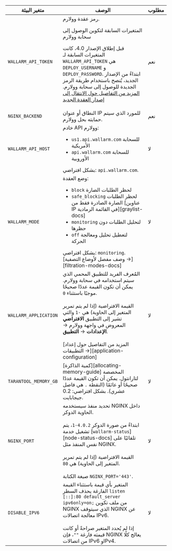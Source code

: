متغير البيئة | الوصف | مطلوب
--- | ---- | ----
`WALLARM_API_TOKEN` | رمز عقدة وولارم.<br><div class="admonition info"> <p class="admonition-title">المتغيرات السابقة لتكوين الوصول إلى سحابة وولارم</p> <p>قبل إطلاق الإصدار 4.0، كانت المتغيرات السابقة لـ `WALLARM_API_TOKEN` هي `DEPLOY_USERNAME` و `DEPLOY_PASSWORD`. ابتداءً من الإصدار الجديد، يُنصح باستخدام طريقة الرمز الجديدة للوصول إلى سحابة وولارم. [المزيد من التفاصيل حول الانتقال إلى إصدار العقدة الجديد](/updating-migrating/docker-container/)</p></div> | نعم
`NGINX_BACKEND` | النطاق أو عنوان IP للمورد الذي سيتم حمايته بحل وولارم. | نعم
`WALLARM_API_HOST` | خادم API وولارم:<ul><li>`us1.api.wallarm.com` للسحابة الأمريكية</li><li>`api.wallarm.com`  للسحابة الأوروبية</li></ul>بشكل افتراضي: `api.wallarm.com`. | لا
`WALLARM_MODE` | وضع العقدة:<ul><li>`block` لحظر الطلبات الضارة</li><li>`safe_blocking` لحظر الطلبات الضارة الصادرة فقط من [عناوين IP في القائمة الرمادية][graylist-docs]</li><li>`monitoring` لتحليل الطلبات دون حظرها</li><li>`off` لتعطيل تحليل ومعالجة الحركة</li></ul>بشكل افتراضي: `monitoring`.<br>[وصف مفصل لأوضاع التصفية →][filtration-modes-docs] | لا
`WALLARM_APPLICATION` | المُعرف الفريد للتطبيق المحمي الذي سيتم استخدامه في سحابة وولارم. يمكن أن تكون القيمة عددًا صحيحًا موجبًا باستثناء `0`.<br><br>القيمة الافتراضية (إذا لم يتم تمرير المتغير إلى الحاوية) هي `-1` والتي تشير إلى التطبيق **الافتراضي** المعروض في واجهة وولارم → **الإعدادات** → **التطبيق**.<br><br>[المزيد من التفاصيل حول إعداد التطبيقات →][application-configuration] | لا
`TARANTOOL_MEMORY_GB` | [كمية الذاكرة][allocating-memory-guide] المخصصة لتارانتول. يمكن أن تكون القيمة عددًا صحيحًا أو عائمًا (النقطة <code>.</code> هي فاصل عشري). بشكل افتراضي: 0.2 جيجابايت. | لا
`NGINX_PORT` | تحديد منفذ سيستخدمه NGINX داخل الحاوية الدوكر.<br><br>ابتداءً من صورة الدوكر `4.0.2-1`، يتم تشغيل خدمة [`wallarm-status`][node-status-docs] تلقائيًا على نفس المنفذ مثل NGINX.<br><br>القيمة الافتراضية (إذا لم يتم تمرير المتغير إلى الحاوية) هي `80`.<br><br>صيغة الكتابة `NGINX_PORT='443'`. | لا
`DISABLE_IPV6`| المتغير بأي قيمة باستثناء القيمة الفارغة يحذف السطر `listen [::]:80 default_server ipv6only=on;` من ملف تكوين NGINX الذي سيتوقف NGINX عن معالجة اتصالات IPv6.<br><br>إذا لم يُحدد المتغير صراحةً أو كانت قيمته فارغة `""`، فإن NGINX يعالج كلًا من اتصالات IPv6 وIPv4. | لا